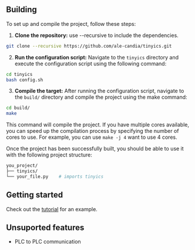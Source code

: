 ## Building

To set up and compile the project, follow these steps:

1. **Clone the repository:** use --recursive to include the dependencies.
```sh
git clone --recursive https://github.com/ale-candia/tinyics.git
```

2. **Run the configuration script:** Navigate to the `tinyics` directory and execute the configuration script using the following command:
```sh
cd tinyics
bash config.sh
```

3. **Compile the target:** After running the configuration script, navigate to the `build/` directory and compile the project using the make command:
```sh
cd build/
make
```
This command will compile the project. If you have multiple cores available, you can speed up the compilation process by specifying the number of cores to use. For example, you can use `make -j 4` want to use 4 cores.

Once the project has been successfully built, you should be able to use it with the following project structure:
```sh
you_project/
├── tinyics/
└── your_file.py    # imports tinyics
```

## Getting started

Check out the [tutorial](docs/tutorial.md) for an example.

## Unsuported features

- PLC to PLC communication
